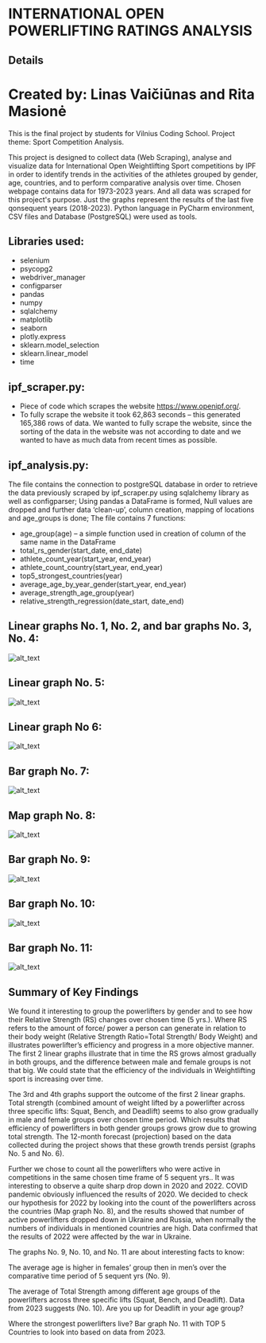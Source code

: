# INTERNATIONAL OPEN POWERLIFTING RATINGS ANALYSIS

## Details

# Created by: Linas Vaičiūnas and Rita Masionė

This is the final project by students for Vilnius Coding School.
Project theme: Sport Competition Analysis.

This project is designed to collect data (Web Scraping), analyse and visualize data for International Open  Weightlifting Sport competitions by IPF in order to identify trends in the activities of the athletes grouped by gender, age, countries, and to perform comparative analysis over time. Chosen webpage contains data for 1973-2023 years. And all data was scraped for this project's purpose. Just the graphs represent the results of the last five qonsequent years (2018-2023).
Python language in PyCharm environment, CSV files and Database (PostgreSQL) were used as tools.

## Libraries used:
+ selenium
+ psycopg2
+ webdriver_manager
+ configparser
+ pandas
+ numpy
+ sqlalchemy
+ matplotlib
+ seaborn
+ plotly.express
+ sklearn.model_selection
+ sklearn.linear_model
+ time

## ipf_scraper.py:
+ Piece of code which scrapes the website https://www.openipf.org/.
+ To fully scrape the website it took 62,863 seconds – this generated 165,386 rows of data. We wanted to fully scrape the website, since the sorting of the data in the website was not according to date and we wanted to have as much data from recent times as possible.

## ipf_analysis.py:
The file contains the connection to postgreSQL database in order to retrieve the data previously scraped by ipf_scraper.py using sqlalchemy library as well as configparser;
Using pandas a DataFrame is formed, Null values are dropped and further data ‘clean-up’, column creation, mapping of locations and age_groups is done;
The file contains 7 functions:
+ age_group(age) – a simple function used in creation of column of the same name in the DataFrame
+ total_rs_gender(start_date, end_date)
+ athlete_count_year(start_year, end_year)
+ athlete_count_country(start_year, end_year)
+ top5_strongest_countries(year)
+ average_age_by_year_gender(start_year, end_year)
+ average_strength_age_group(year)
+ relative_strength_regression(date_start, date_end)

## Linear graphs No. 1, No. 2, and bar graphs No. 3, No. 4:
![alt_text](https://github.com/thatrandomobject/final_project_IPF/blob/main/charts/rs%20and%20total%20by%20gender.png)
## Linear graph No. 5:
![alt_text](https://github.com/thatrandomobject/final_project_IPF/blob/main/charts/female%20rs%20projection.png)
## Linear graph No 6:
![alt_text](https://github.com/thatrandomobject/final_project_IPF/blob/main/charts/male%20rs%20projection.png)
## Bar graph No. 7:
![alt_text](https://github.com/thatrandomobject/final_project_IPF/blob/main/charts/athlete%20count%20by%20year.png)
## Map graph No. 8:
![alt_text](https://github.com/thatrandomobject/final_project_IPF/blob/main/charts/athlete%20count%20by%20country.png)
## Bar graph No. 9:
![alt_text](https://github.com/thatrandomobject/final_project_IPF/blob/main/charts/average%20age%20by%20year%20by%20gender.png)
## Bar graph No. 10:
![alt_text](https://github.com/thatrandomobject/final_project_IPF/blob/main/charts/squat%20bench%20press%20deadlift%20by%20age%20group.png)
## Bar graph No. 11:
![alt_text](https://github.com/thatrandomobject/final_project_IPF/blob/main/charts/top%205%20strongest%20countries.png)

## Summary of Key Findings

  We found it interesting to group the powerlifters by gender and to see how their Relative Strength (RS) changes over chosen time (5 yrs.).  Where RS refers to the amount of force/ power a person can generate in relation to their body weight (Relative Strength Ratio=Total Strength/ Body Weight) and illustrates powerlifter’s efficiency and progress in a more objective manner. The first 2 linear graphs illustrate that in time the RS grows almost gradually in both groups, and the difference between male and female groups is not that big. We could state that the efficiency of the individuals in Weightlifting sport is increasing over time.

  The 3rd and 4th graphs support the outcome of the first 2 linear graphs. Total strength (combined amount of weight lifted by a powerlifter across three specific lifts: Squat, Bench, and Deadlift) seems to also grow gradually in male and female groups over chosen time period. Which results that efficiency of powerlifters in both gender groups grows grow due to growing total strength. The 12-month forecast (projection) based on the data collected during the project shows that these growth trends persist (graphs No. 5 and No. 6).

  Further we chose to count all the powerlifters who were active in competitions in the same chosen time frame of 5 sequent yrs.. It was interesting to observe a quite sharp drop down in 2020 and 2022. COVID pandemic obviously influenced the results of 2020. We decided to check our hypothesis for 2022 by looking into the count of the powerlifters across the countries (Map graph No. 8), and the results showed that number of active powerlifters dropped down in Ukraine and Russia, when normally the numbers of individuals in mentioned countries are high. Data confirmed that the results of 2022 were affected by the war in Ukraine. 

  The graphs No. 9, No. 10, and No. 11 are about interesting facts to know: 

  The average age is higher in females’ group then in men’s over the comparative time period of 5 sequent yrs (No. 9).
  
  The average of Total Strength among different age groups of the powerlifters across three specific lifts (Squat, Bench, and Deadlift). Data from 2023 suggests (No. 10). Are you up for Deadlift in your age group?
  
  Where the strongest powerlifters live? Bar graph No. 11 with TOP 5 Countries to look into based on data from 2023.




